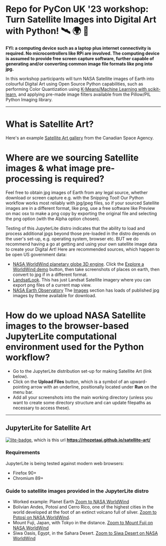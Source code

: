 # Repo for PyCon UK '23 workshop: Turn Satellite Images into Digital Art with Python! 🛰️ 🌍 🎨

**FYI: a computing device such as a laptop plus internet connectivity is required. No microcontrollers like RPi are involved. The computing device is assumed to provide free screen capture software, further capable of generating and/or converting common image file formats like png into jpg.**    

In this workshop participants will turn NASA Satellite images of Earth into colourful Digital Art using Open Source Python capabilities, such as performing Color Quantization using [K-Means/Machine Learning with scikit-learn](https://scikit-learn.org/stable/auto_examples/cluster/plot_color_quantization.html), and applying pre-made image filters available from the Pillow/PIL Python Imaging library.

---

# What is Satellite Art?

Here's an example [Satellite Art gallery](https://www.asc-csa.gc.ca/eng/satellites/earth-observation/satelliteart/) from the Canadian Space Agency.

# Where are we sourcing Satellite images & what image pre-processing is required?

Feel free to obtain jpg images of Earth from any legal source, whether download or screen capture e.g. with the Snipping Tool! Our Python workflow works most reliably with jpg/jpeg files, so if your sourced Satellite images are in a different format, like png, use a free software like Preview on mac osx to make a png copy by exporting the original file and selecting the png option (with the Alpha option chosen).

Testing of this JupyterLite distro indicates that the ability to load and process additional jpgs beyond those pre-loaded in the distro depends on the user's set-up, e.g. operating system, browser etc. BUT we do recommend having a go at getting and using your own satellite image data to create your Digital Art! Here are recommended sources, which happen to be open US government data:

- [NASA WorldWind planetary globe 3D engine](https://worldwind.arc.nasa.gov/). Click the [Explore a WorldWind demo](https://worldwind.earth/explorer/) button, then take screenshots of places on earth, then convert to jpg if in a different format.
- [LandsatLook](https://landsatlook.usgs.gov/explore). This has just Landsat Satellite imagery where you can export png files of a current map view.
- [NASA Earth Observatory](https://earthobservatory.nasa.gov/) The [Images](https://earthobservatory.nasa.gov/images) section has loads of published jpg images by theme available for download.

# How do we upload NASA Satellite images to the browser-based JupyterLite computational environment used for the Python workflow?
- Go to the JupyterLite distribution set-up for making Satellite Art (link below).
- Click on the **Upload Files** button, which is a symbol of an upward-pointing arrow with an underline, positionally located under **Run** on the menu bar.
- Add all your screenshots into the main working directory (unless you want to create some directory structure and can update filepaths as necessary to access these).

----
## JupyterLite for Satellite Art 

[![lite-badge](https://jupyterlite.rtfd.io/en/latest/_static/badge.svg)](https://rhozetaai.github.io/satellite-art/), which is this url **https://rhozetaai.github.io/satellite-art/**

### Requirements

JupyterLite is being tested against modern web browsers:

- Firefox 90+
- Chromium 89+

### Guide to satellite images provided in the JupyterLite distro
- Worked example: Planet Earth [Zoom to NASA WorldWind](https://worldwind.earth/explorer/)
- Bolivian Andes, Potosí and Cerro Rico, one of the highest cities in the world developed at the foot of an extinct volcano full of silver. [Zoom to Potosí on NASA WorldWind](https://worldwind.earth/explorer/?layers=Blue%20Marble%20%26%20Landsat&lat=-19.5924783&lon=-65.7963796&alt=39787.48&heading=-56.43382166765295&tilt=52&roll=0).
- Mount Fuji, Japan, with Tokyo in the distance. [Zoom to Mount Fuji on NASA WorldWind](https://worldwind.earth/explorer/?layers=Blue%20Marble%20%26%20Landsat&lat=35.4695680&lon=138.9940705&alt=74855.23&heading=105&tilt=67&roll=0)
- Siwa Oasis, Egypt, in the Sahara Desert. [Zoom to Siwa Desert on NASA WorldWind](https://worldwind.earth/explorer/?layers=Blue%20Marble%20%26%20Landsat&lat=29.1959857&lon=25.6606480&alt=25537.95&heading=21.10417181208055&tilt=0&roll=0)
